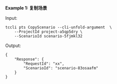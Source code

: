 **Example 1: 复制场景**



Input: 

```
tccli pts CopyScenario --cli-unfold-argument  \
    --ProjectId project-a5qp5dry \
    --ScenarioId scenario-5fjmkl32
```

Output: 
```
{
    "Response": {
        "RequestId": "xx",
        "ScenarioId": "scenario-83osaafm"
    }
}
```

